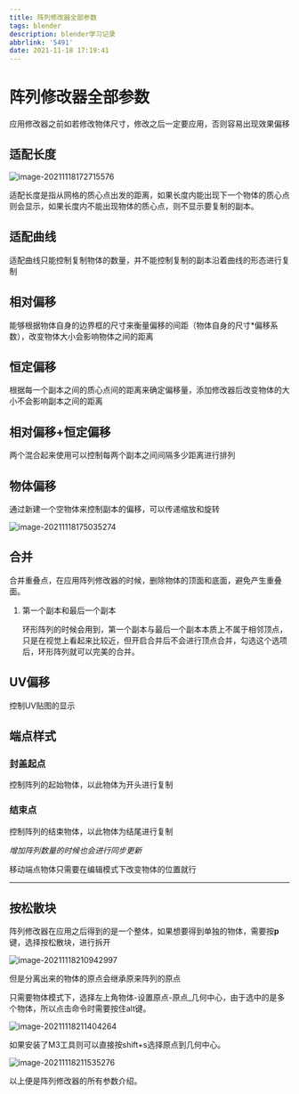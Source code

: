 ```yaml
---
title: 阵列修改器全部参数
tags: blender
description: blender学习记录
abbrlink: '5491'
date: 2021-11-18 17:19:41
---
```


# 阵列修改器全部参数


应用修改器之前如若修改物体尺寸，修改之后一定要应用，否则容易出现效果偏移

## 适配长度


![image-20211118172715576](https://cdn.jsdelivr.net/gh/lafew/picgo_xyz@main//img/image-20211118172715576.png)

适配长度是指从网格的质心点出发的距离，如果长度内能出现下一个物体的质心点则会显示，如果长度内不能出现物体的质心点，则不显示要复制的副本。



## 适配曲线


适配曲线只能控制复制物体的数量，并不能控制复制的副本沿着曲线的形态进行复制


## 相对偏移


能够根据物体自身的边界框的尺寸来衡量偏移的间距（物体自身的尺寸*偏移系数），改变物体大小会影响物体之间的距离


## 恒定偏移


根据每一个副本之间的质心点间的距离来确定偏移量，添加修改器后改变物体的大小不会影响副本之间的距离


## 相对偏移+恒定偏移


两个混合起来使用可以控制每两个副本之间间隔多少距离进行排列

## 物体偏移


通过新建一个空物体来控制副本的偏移，可以传递缩放和旋转



![image-20211118175035274](https://cdn.jsdelivr.net/gh/lafew/picgo_xyz@main//img/image-20211118175035274.png)



## 合并


合并重叠点，在应用阵列修改器的时候，删除物体的顶面和底面，避免产生重叠面。

1. 第一个副本和最后一个副本

   环形阵列的时候会用到，第一个副本与最后一个副本本质上不属于相邻顶点，只是在视觉上看起来比较近，但开启合并后不会进行顶点合并，勾选这个选项后，环形阵列就可以完美的合并。

## UV偏移


控制UV贴图的显示

## 端点样式


### 封盖起点


控制阵列的起始物体，以此物体为开头进行复制

### 结束点


控制阵列的结束物体，以此物体为结尾进行复制

*增加阵列数量的时候也会进行同步更新*

移动端点物体只需要在编辑模式下改变物体的位置就行

---

## 按松散块


阵列修改器在应用之后得到的是一个整体，如果想要得到单独的物体，需要按**p**键，选择按松散块，进行拆开

![image-20211118210942997](https://cdn.jsdelivr.net/gh/lafew/picgo_xyz@main//img/image-20211118210942997.png)



但是分离出来的物体的原点会继承原来阵列的原点

只需要物体模式下，选择左上角物体-设置原点-原点_几何中心，由于选中的是多个物体，所以点击命令时需要按住alt键。

![image-20211118211404264](https://cdn.jsdelivr.net/gh/lafew/picgo_xyz@main//img/image-20211118211404264.png)

如果安装了M3工具则可以直接按shift+s选择原点到几何中心。

![image-20211118211535276](https://cdn.jsdelivr.net/gh/lafew/picgo_xyz@main//img/image-20211118211535276.png)

以上便是阵列修改器的所有参数介绍。
